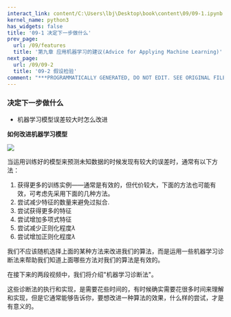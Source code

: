 ```yaml
---
interact_link: content/C:\Users\lbj\Desktop\book\content\09/09-1.ipynb
kernel_name: python3
has_widgets: false
title: '09-1 决定下一步做什么'
prev_page:
  url: /09/features
  title: '第九章 应用机器学习的建议(Advice for Applying Machine Learning)'
next_page:
  url: /09/09-2
  title: '09-2 假设检验'
comment: "***PROGRAMMATICALLY GENERATED, DO NOT EDIT. SEE ORIGINAL FILES IN /content***"
---
```


### 决定下一步做什么

+ 机器学习模型误差较大时怎么改进

**如何改进机器学习模型** 

![](http://imgbed.momodel.cn/5cc1a0b7e3067ce9b6abf76d.jpg)

当运用训练好的模型来预测未知数据的时候发现有较大的误差时，通常有以下方法：
1. 获得更多的训练实例——通常是有效的，但代价较大，下面的方法也可能有效，可考虑先采用下面的几种方法。 
2. 尝试减少特征的数量来避免过拟合.
3. 尝试获得更多的特征 
4. 尝试增加多项式特征 
5. 尝试减少正则化程度$\lambda$
6. 尝试增加正则化程度$\lambda$

我们不应该随机选择上面的某种方法来改进我们的算法，而是运用一些机器学习诊断法来帮助我们知道上面哪些方法对我们的算法是有效的。 

在接下来的两段视频中，我们将介绍"机器学习诊断法"。

这些诊断法的执行和实现，是需要花些时间的，有时候确实需要花很多时间来理解和实现，但是它通常能够告诉你，要想改进一种算法的效果，什么样的尝试，才是有意义的。

 
 
